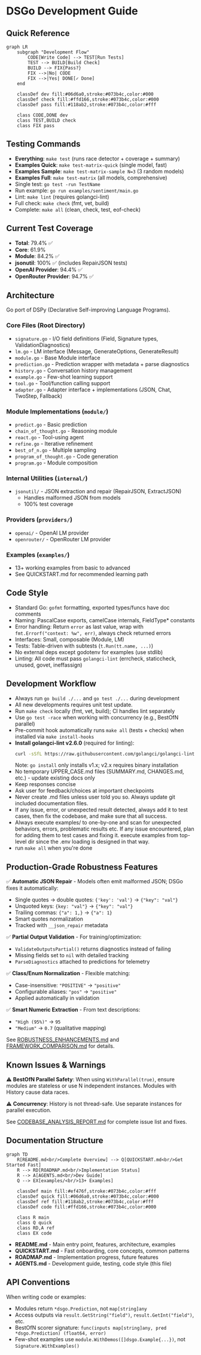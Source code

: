 # DSGo Development Guide

## Quick Reference

```mermaid
graph LR
    subgraph "Development Flow"
        CODE[Write Code] --> TEST[Run Tests]
        TEST --> BUILD[Build Check]
        BUILD --> FIX{Pass?}
        FIX -->|No| CODE
        FIX -->|Yes| DONE[✓ Done]
    end

    classDef dev fill:#06d6a0,stroke:#073b4c,color:#000
    classDef check fill:#ffd166,stroke:#073b4c,color:#000
    classDef pass fill:#118ab2,stroke:#073b4c,color:#fff

    class CODE,DONE dev
    class TEST,BUILD check
    class FIX pass
```

## Testing Commands
- **Everything**: `make test` (runs race detector + coverage + summary)
- **Examples Quick**: `make test-matrix-quick` (single model, fast)
- **Examples Sample**: `make test-matrix-sample N=3` (3 random models)
- **Examples Full**: `make test-matrix` (all models, comprehensive)
- Single test: `go test -run TestName`
- Run example: `go run examples/sentiment/main.go`
- Lint: `make lint` (requires golangci-lint)
- Full check: `make check` (fmt, vet, build)
- Complete: `make all` (clean, check, test, eof-check)

## Current Test Coverage
- **Total**: 79.4% ✅
- **Core**: 61.9%
- **Module**: 84.2% ✅
- **jsonutil**: 100% ✅ (includes RepairJSON tests)
- **OpenAI Provider**: 94.4% ✅
- **OpenRouter Provider**: 94.7% ✅

## Architecture

Go port of DSPy (Declarative Self-improving Language Programs).

### Core Files (Root Directory)
- `signature.go` - I/O field definitions (Field, Signature types, ValidationDiagnostics)
- `lm.go` - LM interface (Message, GenerateOptions, GenerateResult)
- `module.go` - Base Module interface
- `prediction.go` - Prediction wrapper with metadata + parse diagnostics
- `history.go` - Conversation history management
- `example.go` - Few-shot learning support
- `tool.go` - Tool/function calling support
- `adapter.go` - Adapter interface + implementations (JSON, Chat, TwoStep, Fallback)

### Module Implementations (`module/`)
- `predict.go` - Basic prediction
- `chain_of_thought.go` - Reasoning module
- `react.go` - Tool-using agent
- `refine.go` - Iterative refinement
- `best_of_n.go` - Multiple sampling
- `program_of_thought.go` - Code generation
- `program.go` - Module composition

### Internal Utilities (`internal/`)
- `jsonutil/` - JSON extraction and repair (RepairJSON, ExtractJSON)
  - Handles malformed JSON from models
  - 100% test coverage

### Providers (`providers/`)
- `openai/` - OpenAI LM provider
- `openrouter/` - OpenRouter LM provider

### Examples (`examples/`)
- 13+ working examples from basic to advanced
- See QUICKSTART.md for recommended learning path

## Code Style
- Standard Go: `gofmt` formatting, exported types/funcs have doc comments
- Naming: PascalCase exports, camelCase internals, FieldType* constants
- Error handling: Return `error` as last value, wrap with `fmt.Errorf("context: %w", err)`, always check returned errors
- Interfaces: Small, composable (Module, LM)
- Tests: Table-driven with subtests (`t.Run(tt.name, ...)`)
- No external deps except godotenv for examples (use stdlib)
- Linting: All code must pass `golangci-lint` (errcheck, staticcheck, unused, govet, ineffassign)

## Development Workflow
- Always run `go build ./...` and `go test ./...` during development
- All new developments requires unit test update.
- Run `make check` locally (fmt, vet, build); CI handles lint separately
- Use `go test -race` when working with concurrency (e.g., BestOfN parallel)
- Pre-commit hook automatically runs `make all` (tests + checks) when installed via `make install-hooks`
- **Install golangci-lint v2.6.0** (required for linting):
  ```bash
  curl -sSfL https://raw.githubusercontent.com/golangci/golangci-lint/master/install.sh | sh -s -- -b $(go env GOPATH)/bin v2.6.0
  ```
  Note: `go install` only installs v1.x; v2.x requires binary installation
- No temporary UPPER_CASE.md files (SUMMARY.md, CHANGES.md, etc.) - update existing docs only
- Keep responses concise
- Ask user for feedback/choices at important checkpoints
- Never create .md files unless user told you so. Always update git included documentation files.
- If any issue, error, or unexpected result detected, always add it to test cases, then fix the codebase, and
    make sure that all success.
- Always execute examples/ to one-by-one and scan for unexpected behaviors, errors, problematic results etc. If any issue encountered, plan for adding them to test cases and fixing it.
    execute examples from top-level dir since the .env loading is designed in that way.
- run `make all` when you're done


## Production-Grade Robustness Features

✅ **Automatic JSON Repair** - Models often emit malformed JSON; DSGo fixes it automatically:
- Single quotes → double quotes: `{'key': 'val'}` → `{"key": "val"}`
- Unquoted keys: `{key: "val"}` → `{"key": "val"}`
- Trailing commas: `{"a": 1,}` → `{"a": 1}`
- Smart quotes normalization
- Tracked with `__json_repair` metadata

✅ **Partial Output Validation** - For training/optimization:
- `ValidateOutputsPartial()` returns diagnostics instead of failing
- Missing fields set to `nil` with detailed tracking
- `ParseDiagnostics` attached to predictions for telemetry

✅ **Class/Enum Normalization** - Flexible matching:
- Case-insensitive: `"POSITIVE"` → `"positive"`
- Configurable aliases: `"pos"` → `"positive"`
- Applied automatically in validation

✅ **Smart Numeric Extraction** - From text descriptions:
- `"High (95%)"` → `95`
- `"Medium"` → `0.7` (qualitative mapping)

See [ROBUSTNESS_ENHANCEMENTS.md](ROBUSTNESS_ENHANCEMENTS.md) and [FRAMEWORK_COMPARISON.md](FRAMEWORK_COMPARISON.md) for details.

## Known Issues & Warnings

⚠️ **BestOfN Parallel Safety**: When using `WithParallel(true)`, ensure modules are stateless or use N independent instances. Modules with History cause data races.

⚠️ **Concurrency**: History is not thread-safe. Use separate instances for parallel execution.

See [CODEBASE_ANALYSIS_REPORT.md](CODEBASE_ANALYSIS_REPORT.md) for complete issue list and fixes.

## Documentation Structure

```mermaid
graph TD
    R[README.md<br/>Complete Overview] --> Q[QUICKSTART.md<br/>Get Started Fast]
    R --> RD[ROADMAP.md<br/>Implementation Status]
    R --> A[AGENTS.md<br/>Dev Guide]
    Q --> EX[examples/<br/>13+ Examples]

    classDef main fill:#ef476f,stroke:#073b4c,color:#fff
    classDef quick fill:#06d6a0,stroke:#073b4c,color:#000
    classDef ref fill:#118ab2,stroke:#073b4c,color:#fff
    classDef code fill:#ffd166,stroke:#073b4c,color:#000

    class R main
    class Q quick
    class RD,A ref
    class EX code
```

- **README.md** - Main entry point, features, architecture, examples
- **QUICKSTART.md** - Fast onboarding, core concepts, common patterns
- **ROADMAP.md** - Implementation progress, future features
- **AGENTS.md** - Development guide, testing, code style (this file)


## API Conventions

When writing code or examples:
- Modules return `*dsgo.Prediction`, not `map[string]any`
- Access outputs via `result.GetString("field")`, `result.GetInt("field")`, etc.
- BestOfN scorer signature: `func(inputs map[string]any, pred *dsgo.Prediction) (float64, error)`
- Few-shot examples use `module.WithDemos([]dsgo.Example{...})`, not `Signature.WithExamples()`
